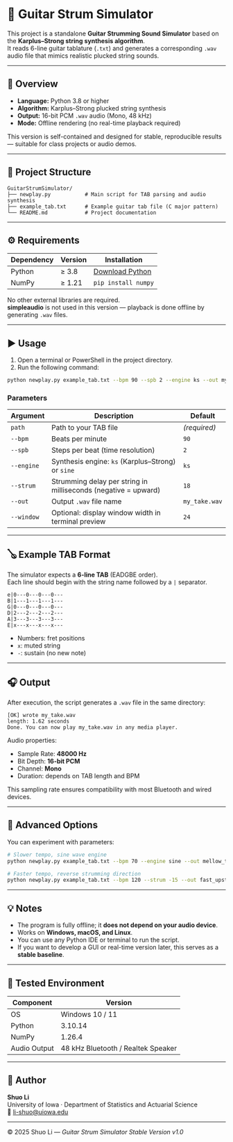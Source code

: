 # 🎸 Guitar Strum Simulator 

This project is a standalone **Guitar Strumming Sound Simulator** based on the **Karplus–Strong string synthesis algorithm**.  
It reads 6-line guitar tablature (`.txt`) and generates a corresponding `.wav` audio file that mimics realistic plucked string sounds.

---

## 🧠 Overview

- **Language:** Python 3.8 or higher  
- **Algorithm:** Karplus–Strong plucked string synthesis  
- **Output:** 16-bit PCM `.wav` audio (Mono, 48 kHz)  
- **Mode:** Offline rendering (no real-time playback required)

This version is self-contained and designed for stable, reproducible results — suitable for class projects or audio demos.

---

## 📂 Project Structure

```
GuitarStrumSimulator/
├── newplay.py           # Main script for TAB parsing and audio synthesis
├── example_tab.txt      # Example guitar tab file (C major pattern)
└── README.md            # Project documentation
```

---

## ⚙️ Requirements

| Dependency | Version | Installation |
|-------------|----------|---------------|
| Python | ≥ 3.8 | [Download Python](https://www.python.org/downloads/) |
| NumPy | ≥ 1.21 | `pip install numpy` |

No other external libraries are required.  
**simpleaudio** is not used in this version — playback is done offline by generating `.wav` files.

---

## ▶️ Usage

1. Open a terminal or PowerShell in the project directory.
2. Run the following command:

```bash
python newplay.py example_tab.txt --bpm 90 --spb 2 --engine ks --out my_take.wav
```

### Parameters

| Argument | Description | Default |
|-----------|--------------|----------|
| `path` | Path to your TAB file | *(required)* |
| `--bpm` | Beats per minute | `90` |
| `--spb` | Steps per beat (time resolution) | `2` |
| `--engine` | Synthesis engine: `ks` (Karplus–Strong) or `sine` | `ks` |
| `--strum` | Strumming delay per string in milliseconds (negative = upward) | `18` |
| `--out` | Output `.wav` file name | `my_take.wav` |
| `--window` | Optional: display window width in terminal preview | `24` |

---

## 🪕 Example TAB Format

The simulator expects a **6-line TAB** (EADGBE order).  
Each line should begin with the string name followed by a `|` separator.

```
e|0---0---0---0---
B|1---1---1---1---
G|0---0---0---0---
D|2---2---2---2---
A|3---3---3---3---
E|x---x---x---x---
```

- Numbers: fret positions  
- `x`: muted string  
- `-`: sustain (no new note)

---

## 🎧 Output

After execution, the script generates a `.wav` file in the same directory:

```
[OK] wrote my_take.wav
length: 1.62 seconds
Done. You can now play my_take.wav in any media player.
```

Audio properties:
- Sample Rate: **48000 Hz**  
- Bit Depth: **16-bit PCM**  
- Channel: **Mono**  
- Duration: depends on TAB length and BPM  

This sampling rate ensures compatibility with most Bluetooth and wired devices.

---

## 🧩 Advanced Options

You can experiment with parameters:

```bash
# Slower tempo, sine wave engine
python newplay.py example_tab.txt --bpm 70 --engine sine --out mellow_take.wav

# Faster tempo, reverse strumming direction
python newplay.py example_tab.txt --bpm 120 --strum -15 --out fast_upstroke.wav
```

---

## 💡 Notes

- The program is fully offline; it **does not depend on your audio device**.  
- Works on **Windows, macOS, and Linux**.  
- You can use any Python IDE or terminal to run the script.  
- If you want to develop a GUI or real-time version later, this serves as a **stable baseline**.

---

## 🧪 Tested Environment

| Component | Version |
|------------|----------|
| OS | Windows 10 / 11 |
| Python | 3.10.14 |
| NumPy | 1.26.4 |
| Audio Output | 48 kHz Bluetooth / Realtek Speaker |

---

## 🏁 Author

**Shuo Li**  
University of Iowa · Department of Statistics and Actuarial Science  
📧 [li-shuo@uiowa.edu](mailto:li-shuo@uiowa.edu)

---

© 2025 Shuo Li — *Guitar Strum Simulator Stable Version v1.0*

